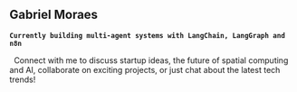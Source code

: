 ## Gabriel Moraes  
**`Currently building multi-agent systems with LangChain, LangGraph and n8n`**

&nbsp;
Connect with me to discuss startup ideas, the future of spatial computing and AI, collaborate on exciting projects, or just chat about the latest tech trends!
